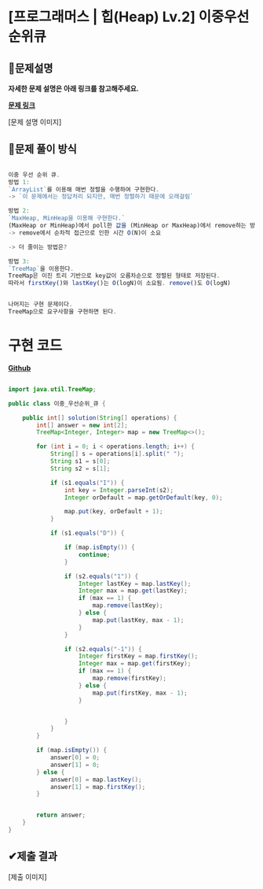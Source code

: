 # **[프로그래머스 | 힙(Heap) Lv.2] 이중우선순위큐**

## **📖문제설명**

**자세한 문제 설명은 아래 링크를 참고해주세요.**

<U>**[문제 링크](https://programmers.co.kr/learn/courses/30/lessons/42628?language=java)**</U>

[문제 설명 이미지]

## **🤔문제 풀이 방식**

```js

이중 우선 순위 큐.
방법 1:
`ArrayList`를 이용해 매번 정렬을 수행하여 구현한다.
-> `이 문제에서는 정답처리 되지만, 매번 정렬하기 때문에 오래걸림`

방법 2:
`MaxHeap, MinHeap을 이용해 구현한다.`
(MaxHeap or MinHeap)에서 poll한 값을 (MinHeap or MaxHeap)에서 remove하는 방식
-> remove에서 순차적 접근으로 인한 시간 O(N)이 소요

-> 더 줄이는 방법은?

방법 3:
`TreeMap`을 이용한다.
TreeMap은 이진 트리 기반으로 key값이 오름차순으로 정렬된 형태로 저장된다.
따라서 firstKey()와 lastKey()는 O(logN)이 소요됨. remove()도 O(logN)


나머지는 구현 문제이다.
TreeMap으로 요구사항을 구현하면 된다.

```

# 구현 코드

<U>**[Github](https://github.com/mokhs00/CodingTest/blob/master/src/main/java/Programmers/%EC%9D%B4%EC%A4%91_%EC%9A%B0%EC%84%A0%EC%88%9C%EC%9C%84_%ED%81%90.java)**</U>

```java

import java.util.TreeMap;

public class 이중_우선순위_큐 {

    public int[] solution(String[] operations) {
        int[] answer = new int[2];
        TreeMap<Integer, Integer> map = new TreeMap<>();

        for (int i = 0; i < operations.length; i++) {
            String[] s = operations[i].split(" ");
            String s1 = s[0];
            String s2 = s[1];

            if (s1.equals("I")) {
                int key = Integer.parseInt(s2);
                Integer orDefault = map.getOrDefault(key, 0);

                map.put(key, orDefault + 1);
            }

            if (s1.equals("D")) {

                if (map.isEmpty()) {
                    continue;
                }

                if (s2.equals("1")) {
                    Integer lastKey = map.lastKey();
                    Integer max = map.get(lastKey);
                    if (max == 1) {
                        map.remove(lastKey);
                    } else {
                        map.put(lastKey, max - 1);
                    }
                }

                if (s2.equals("-1")) {
                    Integer firstKey = map.firstKey();
                    Integer max = map.get(firstKey);
                    if (max == 1) {
                        map.remove(firstKey);
                    } else {
                        map.put(firstKey, max - 1);
                    }


                }
            }
        }

        if (map.isEmpty()) {
            answer[0] = 0;
            answer[1] = 0;
        } else {
            answer[0] = map.lastKey();
            answer[1] = map.firstKey();
        }


        return answer;
    }
}
```

## **✔제출 결과**

[제출 이미지]
